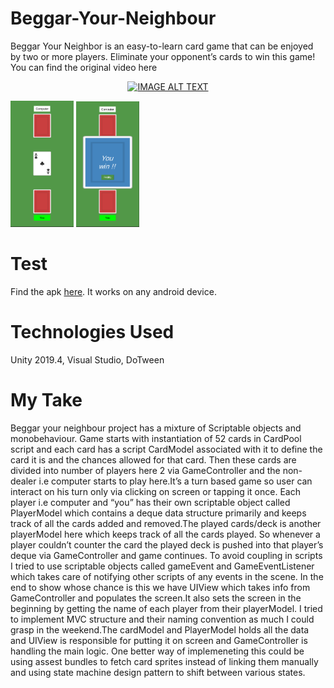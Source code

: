 # Beggar-Your-Neighbour
Beggar Your Neighbor is an easy-to-learn card game that can be enjoyed by two or more players.  Eliminate your opponent’s cards to win this game!
You can find the original video here 
<div align="center">
  <a href="https://youtu.be/hZy2d8fJs1M"><img src="https://youtu.be/hZy2d8fJs1Mjpg" alt="IMAGE ALT TEXT"></a>
</div>


<p>
<img src="https://github.com/khushboogupta17/Beggar-Your-Neighbour/blob/main/Builds/SS_1.png" width="20%" height="20%">
<img src="https://github.com/khushboogupta17/Beggar-Your-Neighbour/blob/main/Builds/SS_2.png" width="20%" height="20%">
</p>

# Test
Find the apk [here](https://github.com/khushboogupta17/Beggar-Your-Neighbour/blob/main/Builds/BYN.apk).
It works on any android device.

# Technologies Used
Unity 2019.4, Visual Studio, DoTween

# My Take
Beggar your neighbour project has a mixture of Scriptable objects and monobehaviour. Game starts with instantiation of 52 cards in CardPool script and each card has a script CardModel associated with it to define the card it is and the chances allowed for that card. Then these cards are divided into number of players here 2 via GameController and the non-dealer i.e computer starts to play here.It’s a turn based game so user can interact on his turn only via clicking on screen or tapping it once. Each player i.e computer and “you” has their own scriptable object called PlayerModel which contains a deque data structure primarily and keeps track of all the cards added and removed.The played cards/deck is another playerModel here which keeps track of all the cards played. So whenever a player couldn’t counter the card the played deck is pushed into that player’s deque via GameController and game continues. To avoid coupling in scripts I tried to use scriptable objects called gameEvent and GameEventListener which takes care of notifying other scripts of any events in the scene. In the end to show whose chance is this we have UIView which takes info from GameController and populates the screen.It also sets the screen in the beginning by getting the name of each player from their playerModel. I tried to  implement MVC structure and their naming convention as much I could grasp in the weekend.The cardModel and PlayerModel holds all the data and UIView is responsible for putting it on screen and GameController is handling the main logic. One better way of implemeneting this could be using assest bundles to fetch card sprites instead of linking them manually and using state machine design pattern to shift between various states.
